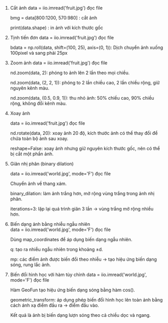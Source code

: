 1. Cắt ảnh
    data = iio.imread('fruit.jpg') đọc file    

    bmg = data[800:1200, 570:980] : cắt ảnh 

    print(data.shape) : in ảnh với kích thước gốc

2. Tịnh tiến đơn 
    data = iio.imread('fruit.jpg') đọc file 

    bdata = np.roll(data, shift=(100, 25), axis=(0, 1)): Dịch chuyển ảnh xuống 100pixel và sang phải 25px

3. Zoom ảnh
    data = iio.imread('fruit.jpg') đọc file    

    nd.zoom(data, 2): phóng to ảnh lên 2 lần theo mọi chiều.

    nd.zoom(data, (2, 2, 1)): phóng to 2 lần chiều cao, 2 lần chiều rộng, giữ nguyên kênh màu.

    nd.zoom(data, (0.5, 0.9, 1)): thu nhỏ ảnh: 50% chiều cao, 90% chiều rộng, không đổi kênh màu.

4. Xoay ảnh

    data = iio.imread('fruit.jpg') đọc file    

    nd.rotate(data, 20): xoay ảnh 20 độ, kích thước ảnh có thể thay đổi để chứa toàn bộ ảnh sau xoay.

    reshape=False: xoay ảnh nhưng giữ nguyên kích thước gốc, nên có thể bị cắt một phần ảnh.

5. Giãn nhị phân (binary dilation)

    data = iio.imread('world.jpg', mode='F') đọc file    

    Chuyển ảnh về thang xám.

    binary_dilation: làm ảnh trắng hơn, mở rộng vùng trắng trong ảnh nhị phân.

    iterations=3: lặp lại quá trình giãn 3 lần → vùng trắng mở rộng nhiều hơn.

6. Biến dạng ảnh bằng nhiễu ngẫu nhiên  
    data = iio.imread('world.jpg', mode='F') đọc file   

    Dùng map_coordinates để áp dụng biến dạng ngẫu nhiên.

    q: tạo ra nhiễu ngẫu nhiên trong khoảng ±d.

    mp: các điểm ảnh được biến đổi theo nhiễu → tạo hiệu ứng biến dạng sóng, rung lắc ảnh.

7. Biến đổi hình học với hàm tùy chỉnh
    data = iio.imread('world.jpg', mode='F') đọc file   
    
    Hàm GeoFun tạo hiệu ứng biến dạng sóng bằng hàm cos().

    geometric_transform: áp dụng phép biến đổi hình học lên toàn ảnh bằng cách ánh xạ điểm đầu ra → điểm đầu vào.

    Kết quả là ảnh bị biến dạng lượn sóng theo cả chiều dọc và ngang.